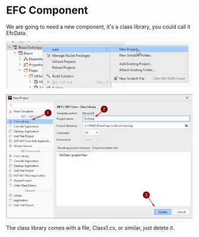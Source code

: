 # EFC Component

We are going to need a new component, it's a class library, you could call it EfcData.

![img_1.png](img_1.png)

![img_2.png](img_2.png)

The class library comes with a file, Class1.cs, or similar, just delete it.